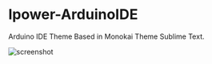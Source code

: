 # Ipower-ArduinoIDE
Arduino IDE Theme Based in Monokai Theme Sublime Text.

![screenshot](https://drive.google.com/open?id=1ZRAFUhvkkIbCOvbLWsZEA-7zD0DFu__U)

